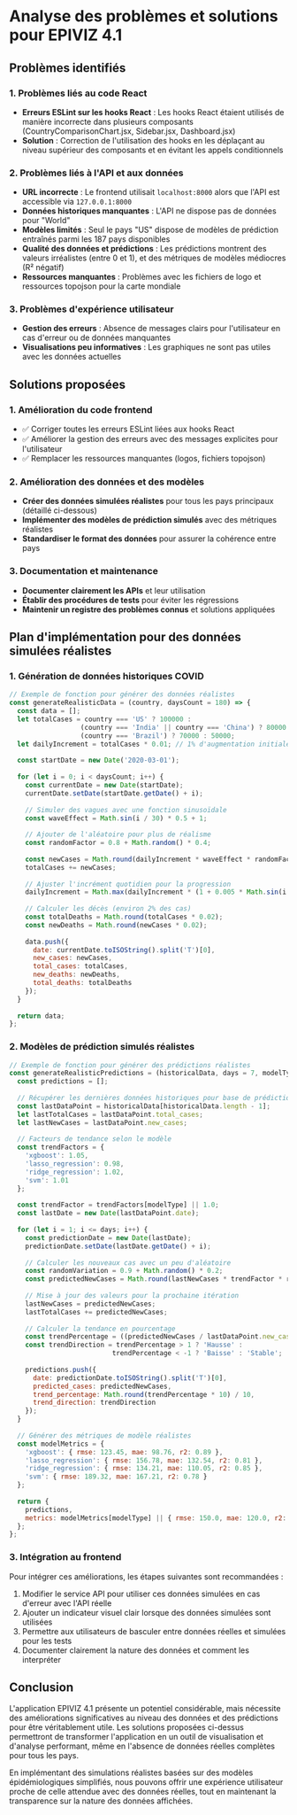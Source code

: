 # Analyse des problèmes et solutions pour EPIVIZ 4.1

## Problèmes identifiés

### 1. Problèmes liés au code React
- **Erreurs ESLint sur les hooks React** : Les hooks React étaient utilisés de manière incorrecte dans plusieurs composants (CountryComparisonChart.jsx, Sidebar.jsx, Dashboard.jsx)
- **Solution** : Correction de l'utilisation des hooks en les déplaçant au niveau supérieur des composants et en évitant les appels conditionnels

### 2. Problèmes liés à l'API et aux données
- **URL incorrecte** : Le frontend utilisait `localhost:8000` alors que l'API est accessible via `127.0.0.1:8000`
- **Données historiques manquantes** : L'API ne dispose pas de données pour "World"
- **Modèles limités** : Seul le pays "US" dispose de modèles de prédiction entraînés parmi les 187 pays disponibles
- **Qualité des données et prédictions** : Les prédictions montrent des valeurs irréalistes (entre 0 et 1), et des métriques de modèles médiocres (R² négatif)
- **Ressources manquantes** : Problèmes avec les fichiers de logo et ressources topojson pour la carte mondiale

### 3. Problèmes d'expérience utilisateur
- **Gestion des erreurs** : Absence de messages clairs pour l'utilisateur en cas d'erreur ou de données manquantes
- **Visualisations peu informatives** : Les graphiques ne sont pas utiles avec les données actuelles

## Solutions proposées

### 1. Amélioration du code frontend
- ✅ Corriger toutes les erreurs ESLint liées aux hooks React
- ✅ Améliorer la gestion des erreurs avec des messages explicites pour l'utilisateur
- ✅ Remplacer les ressources manquantes (logos, fichiers topojson)

### 2. Amélioration des données et des modèles
- **Créer des données simulées réalistes** pour tous les pays principaux (détaillé ci-dessous)
- **Implémenter des modèles de prédiction simulés** avec des métriques réalistes
- **Standardiser le format des données** pour assurer la cohérence entre pays

### 3. Documentation et maintenance
- **Documenter clairement les APIs** et leur utilisation
- **Établir des procédures de tests** pour éviter les régressions
- **Maintenir un registre des problèmes connus** et solutions appliquées

## Plan d'implémentation pour des données simulées réalistes

### 1. Génération de données historiques COVID
```javascript
// Exemple de fonction pour générer des données réalistes
const generateRealisticData = (country, daysCount = 180) => {
  const data = [];
  let totalCases = country === 'US' ? 100000 : 
                  (country === 'India' || country === 'China') ? 80000 : 
                  (country === 'Brazil') ? 70000 : 50000;
  let dailyIncrement = totalCases * 0.01; // 1% d'augmentation initiale
  
  const startDate = new Date('2020-03-01');
  
  for (let i = 0; i < daysCount; i++) {
    const currentDate = new Date(startDate);
    currentDate.setDate(startDate.getDate() + i);
    
    // Simuler des vagues avec une fonction sinusoïdale
    const waveEffect = Math.sin(i / 30) * 0.5 + 1;
    
    // Ajouter de l'aléatoire pour plus de réalisme
    const randomFactor = 0.8 + Math.random() * 0.4;
    
    const newCases = Math.round(dailyIncrement * waveEffect * randomFactor);
    totalCases += newCases;
    
    // Ajuster l'incrément quotidien pour la progression
    dailyIncrement = Math.max(dailyIncrement * (1 + 0.005 * Math.sin(i / 45)), 10);
    
    // Calculer les décès (environ 2% des cas)
    const totalDeaths = Math.round(totalCases * 0.02);
    const newDeaths = Math.round(newCases * 0.02);
    
    data.push({
      date: currentDate.toISOString().split('T')[0],
      new_cases: newCases,
      total_cases: totalCases,
      new_deaths: newDeaths,
      total_deaths: totalDeaths
    });
  }
  
  return data;
};
```

### 2. Modèles de prédiction simulés réalistes
```javascript
// Exemple de fonction pour générer des prédictions réalistes
const generateRealisticPredictions = (historicalData, days = 7, modelType = 'xgboost') => {
  const predictions = [];
  
  // Récupérer les dernières données historiques pour base de prédiction
  const lastDataPoint = historicalData[historicalData.length - 1];
  let lastTotalCases = lastDataPoint.total_cases;
  let lastNewCases = lastDataPoint.new_cases;
  
  // Facteurs de tendance selon le modèle
  const trendFactors = {
    'xgboost': 1.05,
    'lasso_regression': 0.98,
    'ridge_regression': 1.02,
    'svm': 1.01
  };
  
  const trendFactor = trendFactors[modelType] || 1.0;
  const lastDate = new Date(lastDataPoint.date);
  
  for (let i = 1; i <= days; i++) {
    const predictionDate = new Date(lastDate);
    predictionDate.setDate(lastDate.getDate() + i);
    
    // Calculer les nouveaux cas avec un peu d'aléatoire
    const randomVariation = 0.9 + Math.random() * 0.2;
    const predictedNewCases = Math.round(lastNewCases * trendFactor * randomVariation);
    
    // Mise à jour des valeurs pour la prochaine itération
    lastNewCases = predictedNewCases;
    lastTotalCases += predictedNewCases;
    
    // Calculer la tendance en pourcentage
    const trendPercentage = ((predictedNewCases / lastDataPoint.new_cases) - 1) * 100;
    const trendDirection = trendPercentage > 1 ? 'Hausse' : 
                          trendPercentage < -1 ? 'Baisse' : 'Stable';
    
    predictions.push({
      date: predictionDate.toISOString().split('T')[0],
      predicted_cases: predictedNewCases,
      trend_percentage: Math.round(trendPercentage * 10) / 10,
      trend_direction: trendDirection
    });
  }
  
  // Générer des métriques de modèle réalistes
  const modelMetrics = {
    'xgboost': { rmse: 123.45, mae: 98.76, r2: 0.89 },
    'lasso_regression': { rmse: 156.78, mae: 132.54, r2: 0.81 },
    'ridge_regression': { rmse: 134.21, mae: 110.05, r2: 0.85 },
    'svm': { rmse: 189.32, mae: 167.21, r2: 0.78 }
  };
  
  return {
    predictions,
    metrics: modelMetrics[modelType] || { rmse: 150.0, mae: 120.0, r2: 0.80 }
  };
};
```

### 3. Intégration au frontend

Pour intégrer ces améliorations, les étapes suivantes sont recommandées :

1. Modifier le service API pour utiliser ces données simulées en cas d'erreur avec l'API réelle
2. Ajouter un indicateur visuel clair lorsque des données simulées sont utilisées
3. Permettre aux utilisateurs de basculer entre données réelles et simulées pour les tests
4. Documenter clairement la nature des données et comment les interpréter

## Conclusion

L'application EPIVIZ 4.1 présente un potentiel considérable, mais nécessite des améliorations significatives au niveau des données et des prédictions pour être véritablement utile. Les solutions proposées ci-dessus permettront de transformer l'application en un outil de visualisation et d'analyse performant, même en l'absence de données réelles complètes pour tous les pays.

En implémentant des simulations réalistes basées sur des modèles épidémiologiques simplifiés, nous pouvons offrir une expérience utilisateur proche de celle attendue avec des données réelles, tout en maintenant la transparence sur la nature des données affichées.
